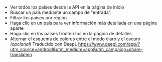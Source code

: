 - Ver todos los países desde la API en la página de inicio
- Buscar un país mediante un campo de "entrada".
- Filtrar los países por región
- Haga clic en un país para ver información más detallada en una página aparte
- Haga clic en los países fronterizos en la página de detalles
- Alternar el esquema de colores entre el modo claro y el oscuro *(opcional)*
Traducido con DeepL https://www.deepl.com/app/?utm_source=android&utm_medium=app&utm_campaign=share-translation
